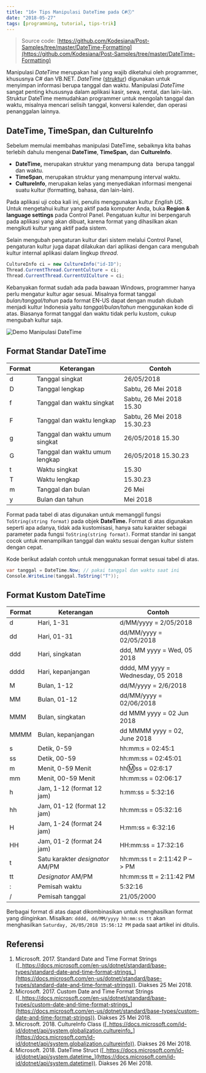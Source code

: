 ```yaml
---
title: "16+ Tips Manipulasi DateTime pada C#🕔"
date: "2018-05-27"
tags: [programming, tutorial, tips-trik]
---
```


> Source code: [https://github.com/Kodesiana/Post-Samples/tree/master/DateTime-Formatting](https://github.com/Kodesiana/Post-Samples/tree/master/DateTime-Formatting)

Manipulasi _DateTime_ merupakan hal yang wajib diketahui oleh programmer,
khususnya C# dan VB.NET. _DateTime_ ([struktur](https://msdn.microsoft.com/en-us/library/system.datetime(v=vs.110).aspx))
digunakan untuk menyimpan informasi berupa tanggal dan waktu. Manipulasi
_DateTime_ sangat penting khususnya dalam aplikasi kasir, sewa, rental, dan
lain-lain. Struktur DateTime memudahkan programmer untuk mengolah tanggal dan
waktu, misalnya mencari selisih tanggal, konversi kalender, dan operasi
penanggalan lainnya.

## DateTime, TimeSpan, dan CultureInfo

Sebelum memulai membahas manipulasi DateTime, sebaiknya kita bahas terlebih
dahulu mengenai **DateTime**, **TimeSpan,** dan **CultureInfo**.

- **DateTime,** merupakan struktur yang menampung data  berupa tanggal dan waktu.
- **TimeSpan**, merupakan struktur yang menampung interval waktu.
- **CultureInfo**, merupakan kelas yang menyediakan informasi mengenai suatu kultur (formatting, bahasa, dan lain-lain).

Pada aplikasi uji coba kali ini, penulis menggunakan kultur _English US_.
Untuk mengetahui kultur yang aktif pada komputer Anda, buka **Region &
language settings** pada Control Panel. Pengatuan kultur ini berpengaruh pada
aplikasi yang akan dibuat, karena format yang dihasilkan akan mengikuti kultur
yang aktif pada sistem.

Selain mengubah pengaturan kultur dari sistem melalui Control Panel,
pengaturan kultur juga dapat dilakukan dari aplikasi dengan cara mengubah
kultur internal aplikasi dalam lingkup _thread_.

```csharp
CultureInfo ci = new CultureInfo("id-ID");
Thread.CurrentThread.CurrentCulture = ci;
Thread.CurrentThread.CurrentUICulture = ci;
```

Kebanyakan format sudah ada pada bawaan Windows, programmer hanya perlu
mengatur kultur agar sesuai. Misalnya format tanggal _bulan/tanggal/tahun_
pada format EN-US dapat dengan mudah diubah menjadi kultur Indonesia yaitu
_tanggal/bulan/tahun_ menggunakan kode di atas. Biasanya format tanggal dan
waktu tidak perlu kustom, cukup mengubah kultur saja.

![Demo Manipulasi DateTime](/posts/2018-05-27/demo-datetime.png)

## Format Standar DateTime

Format  |    Keterangan     |    Contoh
--------|-------------------|------------
d       | Tanggal singkat   | 26/05/2018
D       | Tanggal lengkap   | Sabtu, 26 Mei 2018
f       | Tanggal dan waktu singkat  | Sabtu, 26 Mei 2018 15.30
F       | Tanggal dan waktu lengkap  | Sabtu, 26 Mei 2018 15.30.23
g       | Tanggal dan waktu umum singkat  | 26/05/2018 15.30
G       | Tanggal dan waktu umum lengkap  | 26/05/2018 15.30.23
t       | Waktu singkat     | 15.30
T       | Waktu lengkap     | 15.30.23
m       | Tanggal dan bulan | 26 Mei
y       | Bulan dan tahun   | Mei 2018

Format pada tabel di atas digunakan untuk memanggil fungsi `ToString(string
format)` pada objek **DateTime.** Format di atas digunakan seperti apa adanya,
tidak ada kustomisasi, hanya satu karakter sebagai parameter pada fungsi
`ToString(string format)`. Format standar ini sangat cocok untuk menampilkan
tanggal dan waktu sesuai dengan kultur sistem dengan cepat.

Kode berikut adalah contoh untuk menggunakan format sesuai tabel di atas.

```csharp
var tanggal = DateTime.Now; // pakai tanggal dan waktu saat ini
Console.WriteLine(tanggal.ToString("T"));
```

## Format Kustom DateTime

Format  |   Keterangan  |   Contoh
--------|---------------|------------
d       | Hari, 1-31    | d/MM/yyyy = 2/05/2018  
dd      | Hari, 01-31   | dd/MM/yyyy = 02/05/2018  
ddd     | Hari, singkatan   | ddd, MM yyyy = Wed, 05 2018
dddd    | Hari, kepanjangan | dddd, MM yyyy = Wednesday, 05 2018
M       | Bulan, 1-12   | dd/M/yyyy = 2/6/2018
MM      | Bulan, 01-12  | dd/MM/yyyy = 02/06/2018
MMM     | Bulan, singkatan      | dd MMM yyyy = 02 Jun 2018
MMMM    | Bulan, kepanjangan    | dd MMMM yyyy = 02, June 2018
s       | Detik, 0-59   | hh:mm:s = 02:45:1
ss      | Detik, 00-59  | hh:mm:ss = 02:45:01
m       | Menit, 0-59 Menit     | hh:m:ss = 02:6:17
mm      | Menit, 00-59 Menit    | hh:mm:ss = 02:06:17
h       | Jam, 1-12 (format 12 jam)     | h:mm:ss = 5:32:16
hh      | Jam, 01-12 (format 12 jam)    | hh:mm:ss = 05:32:16
H       | Jam, 1-24 (format 24 jam)     | H:mm:ss = 6:32:16
HH      | Jam, 01-2 (format 24 jam)     | HH:mm:ss = 17:32:16
t       | Satu karakter _designator_ AM/PM  | hh:mm:ss t = 2:11:42 P –> PM
tt      | _Designator_ AM/PM    | hh:mm:ss tt = 2:11:42 PM
:       | Pemisah waktu         | 5:32:16
/       | Pemisah tanggal       | 21/05/2000

Berbagai format di atas dapat dikombinasikan untuk menghasilkan format yang diinginkan. Misalkan: `dddd, dd/MM/yyyy hh:mm:ss tt` akan menghasilkan `Saturday, 26/05/2018 15:56:12 PM` pada saat artikel ini ditulis.

## Referensi

1. Microsoft. 2017. Standard Date and Time Format Strings ([_https://docs.microsoft.com/en-us/dotnet/standard/base-types/standard-date-and-time-format-strings_](https://docs.microsoft.com/en-us/dotnet/standard/base-types/standard-date-and-time-format-strings)). Diakses 25 Mei 2018.
2. Microsoft. 2017. Custom Date and Time Format Strings ([_https://docs.microsoft.com/en-us/dotnet/standard/base-types/custom-date-and-time-format-strings_](https://docs.microsoft.com/en-us/dotnet/standard/base-types/custom-date-and-time-format-strings)). Diakses 25 Mei 2018.
3. Microsoft. 2018. CultureInfo Class ([_https://docs.microsoft.com/id-id/dotnet/api/system.globalization.cultureinfo_](https://docs.microsoft.com/id-id/dotnet/api/system.globalization.cultureinfo)). Diakses 26 Mei 2018.
4. Microsoft. 2018. DateTime Struct ([_https://docs.microsoft.com/id-id/dotnet/api/system.datetime_](https://docs.microsoft.com/id-id/dotnet/api/system.datetime)). Diakses 26 Mei 2018.
